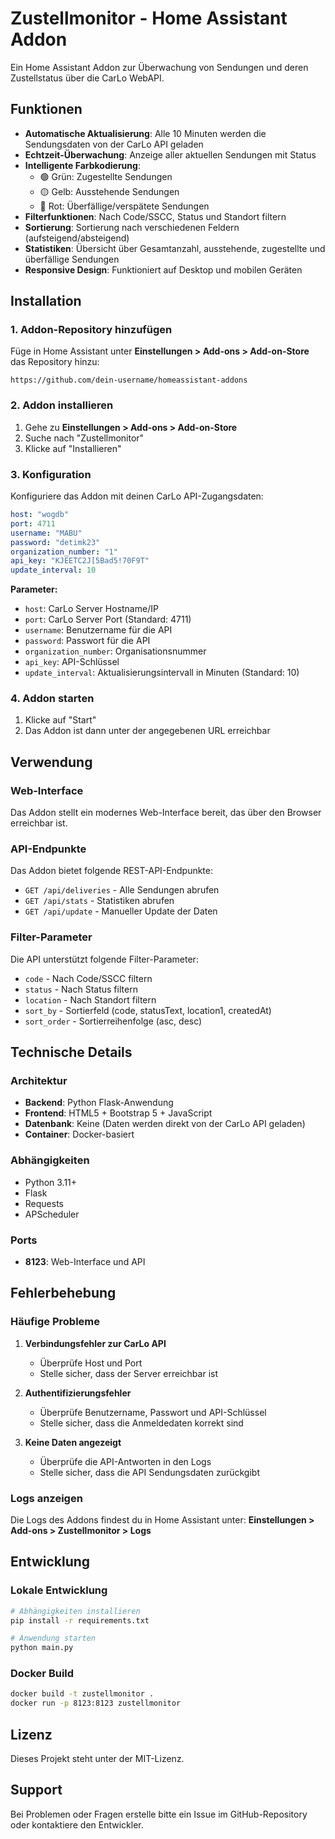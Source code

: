 # Zustellmonitor - Home Assistant Addon

Ein Home Assistant Addon zur Überwachung von Sendungen und deren Zustellstatus über die CarLo WebAPI.

## Funktionen

- **Automatische Aktualisierung**: Alle 10 Minuten werden die Sendungsdaten von der CarLo API geladen
- **Echtzeit-Überwachung**: Anzeige aller aktuellen Sendungen mit Status
- **Intelligente Farbkodierung**: 
  - 🟢 Grün: Zugestellte Sendungen
  - 🟡 Gelb: Ausstehende Sendungen  
  - 🔴 Rot: Überfällige/verspätete Sendungen
- **Filterfunktionen**: Nach Code/SSCC, Status und Standort filtern
- **Sortierung**: Sortierung nach verschiedenen Feldern (aufsteigend/absteigend)
- **Statistiken**: Übersicht über Gesamtanzahl, ausstehende, zugestellte und überfällige Sendungen
- **Responsive Design**: Funktioniert auf Desktop und mobilen Geräten

## Installation

### 1. Addon-Repository hinzufügen

Füge in Home Assistant unter **Einstellungen > Add-ons > Add-on-Store** das Repository hinzu:

```
https://github.com/dein-username/homeassistant-addons
```

### 2. Addon installieren

1. Gehe zu **Einstellungen > Add-ons > Add-on-Store**
2. Suche nach "Zustellmonitor"
3. Klicke auf "Installieren"

### 3. Konfiguration

Konfiguriere das Addon mit deinen CarLo API-Zugangsdaten:

```yaml
host: "wogdb"
port: 4711
username: "MABU"
password: "detimk23"
organization_number: "1"
api_key: "KJEETC2J[5Bad5!70F9T"
update_interval: 10
```

**Parameter:**
- `host`: CarLo Server Hostname/IP
- `port`: CarLo Server Port (Standard: 4711)
- `username`: Benutzername für die API
- `password`: Passwort für die API
- `organization_number`: Organisationsnummer
- `api_key`: API-Schlüssel
- `update_interval`: Aktualisierungsintervall in Minuten (Standard: 10)

### 4. Addon starten

1. Klicke auf "Start"
2. Das Addon ist dann unter der angegebenen URL erreichbar

## Verwendung

### Web-Interface

Das Addon stellt ein modernes Web-Interface bereit, das über den Browser erreichbar ist.

### API-Endpunkte

Das Addon bietet folgende REST-API-Endpunkte:

- `GET /api/deliveries` - Alle Sendungen abrufen
- `GET /api/stats` - Statistiken abrufen  
- `GET /api/update` - Manueller Update der Daten

### Filter-Parameter

Die API unterstützt folgende Filter-Parameter:

- `code` - Nach Code/SSCC filtern
- `status` - Nach Status filtern
- `location` - Nach Standort filtern
- `sort_by` - Sortierfeld (code, statusText, location1, createdAt)
- `sort_order` - Sortierreihenfolge (asc, desc)

## Technische Details

### Architektur

- **Backend**: Python Flask-Anwendung
- **Frontend**: HTML5 + Bootstrap 5 + JavaScript
- **Datenbank**: Keine (Daten werden direkt von der CarLo API geladen)
- **Container**: Docker-basiert

### Abhängigkeiten

- Python 3.11+
- Flask
- Requests
- APScheduler

### Ports

- **8123**: Web-Interface und API

## Fehlerbehebung

### Häufige Probleme

1. **Verbindungsfehler zur CarLo API**
   - Überprüfe Host und Port
   - Stelle sicher, dass der Server erreichbar ist

2. **Authentifizierungsfehler**
   - Überprüfe Benutzername, Passwort und API-Schlüssel
   - Stelle sicher, dass die Anmeldedaten korrekt sind

3. **Keine Daten angezeigt**
   - Überprüfe die API-Antworten in den Logs
   - Stelle sicher, dass die API Sendungsdaten zurückgibt

### Logs anzeigen

Die Logs des Addons findest du in Home Assistant unter:
**Einstellungen > Add-ons > Zustellmonitor > Logs**

## Entwicklung

### Lokale Entwicklung

```bash
# Abhängigkeiten installieren
pip install -r requirements.txt

# Anwendung starten
python main.py
```

### Docker Build

```bash
docker build -t zustellmonitor .
docker run -p 8123:8123 zustellmonitor
```

## Lizenz

Dieses Projekt steht unter der MIT-Lizenz.

## Support

Bei Problemen oder Fragen erstelle bitte ein Issue im GitHub-Repository oder kontaktiere den Entwickler.

